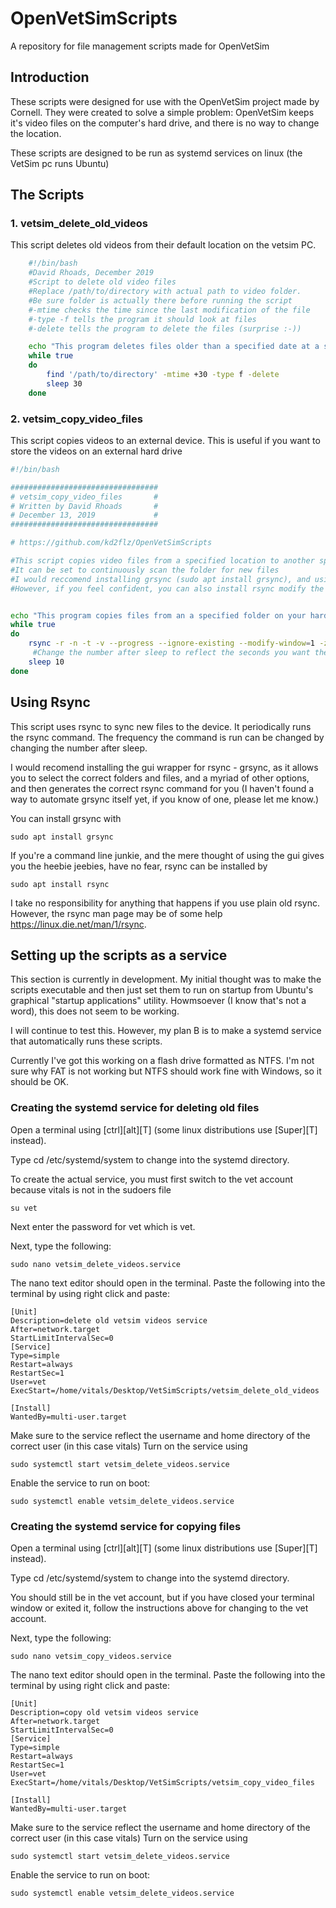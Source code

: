 # OpenVetSimScripts
A repository for file management scripts made for OpenVetSim

## Introduction
These scripts were designed for use with the OpenVetSim project made by Cornell. They were created to solve a simple problem: OpenVetSim keeps it's video files on the computer's hard drive, and there is no way to change the location.

These scripts are designed to be run as systemd services on linux (the VetSim pc runs Ubuntu)

## The Scripts
### 1. vetsim_delete_old_videos
This script deletes old videos from their default location on the vetsim PC. 
    

```bash
    #!/bin/bash
    #David Rhoads, December 2019
    #Script to delete old video files
    #Replace /path/to/directory with actual path to video folder. 
    #Be sure folder is actually there before running the script
    #-mtime checks the time since the last modification of the file
    #-type -f tells the program it should look at files
    #-delete tells the program to delete the files (surprise :-))

    echo "This program deletes files older than a specified date at a specified location."
    while true
    do
        find '/path/to/directory' -mtime +30 -type f -delete
        sleep 30
    done
```

### 2. vetsim_copy_video_files
This script copies videos to an external device. This is useful if you want to store the videos on an external hard drive

```bash
#!/bin/bash

#################################
# vetsim_copy_video_files       #
# Written by David Rhoads       #
# December 13, 2019             #
#################################

# https://github.com/kd2flz/OpenVetSimScripts 

#This script copies video files from a specified location to another specified location
#It can be set to continuously scan the folder for new files
#I would reccomend installing grsync (sudo apt install grsync), and using it's built in dry run feature to generate the correct script
#However, if you feel confident, you can also install rsync modify the below script to reflect the correct paths for your device


echo "This program copies files from an a specified folder on your hard drive to an external device."
while true
do
    rsync -r -n -t -v --progress --ignore-existing --modify-window=1 -z -s /path/to/directory /media/user/device_name/folder
     #Change the number after sleep to reflect the seconds you want the script to wait before running rsync again
    sleep 10
done
```

## Using Rsync
This script uses rsync to sync new files to the device. It periodically runs the rsync command. The frequency the command is run can be changed by changing the number after sleep. 

I would recomend installing the gui wrapper for rsync - grsync, as it allows you to select the correct folders and files, and a myriad of other options, and then generates the correct rsync command for you (I haven't found a way to automate grsync itself yet, if you know of one, please let me know.)

You can install grsync with
```
sudo apt install grsync
```

If you're a command line junkie, and the mere thought of using the gui gives you the heebie jeebies, have no fear, rsync can be installed by 

```
sudo apt install rsync
```
I take no responsibility for anything that happens if you use plain old rsync. However, the rsync man page may be of some help https://linux.die.net/man/1/rsync. 

## Setting up the scripts as a service
This section is currently in development. My initial thought was to make the scripts executable and then just set them to run on startup from Ubuntu's graphical "startup applications" utility. Howmsoever (I know that's not a word), this does not seem to be working. 

I will continue to test this. However, my plan B is to make a systemd service that automatically runs these scripts.

Currently I've got this working on a flash drive formatted as NTFS. I'm not sure why FAT is not working but NTFS should work fine with Windows, so it should be OK.

### Creating the systemd service for deleting old files
Open a terminal using [ctrl][alt][T] (some linux distributions use [Super][T] instead).

Type cd /etc/systemd/system to change into the systemd directory. 

To create the actual service, you must first switch to the vet account because vitals is not in the sudoers file
```
su vet
```
Next enter the password for vet which is vet.

Next, type the following:

```
sudo nano vetsim_delete_videos.service
```
The nano text editor should open in the terminal. Paste the following into the terminal by using right click and paste:
```
[Unit]
Description=delete old vetsim videos service
After=network.target
StartLimitIntervalSec=0
[Service]
Type=simple
Restart=always
RestartSec=1
User=vet
ExecStart=/home/vitals/Desktop/VetSimScripts/vetsim_delete_old_videos

[Install]
WantedBy=multi-user.target
```
Make sure to the service reflect the username and home directory of the correct user (in this case vitals)
Turn on the service using 
```
sudo systemctl start vetsim_delete_videos.service
```
Enable the service to run on boot:
```
sudo systemctl enable vetsim_delete_videos.service
```

### Creating the systemd service for copying files
Open a terminal using [ctrl][alt][T] (some linux distributions use [Super][T] instead).

Type cd /etc/systemd/system to change into the systemd directory. 

You should still be in the vet account, but if you have closed your terminal window or exited it, follow the instructions above for changing to the vet account.

Next, type the following:

```
sudo nano vetsim_copy_videos.service
```
The nano text editor should open in the terminal. Paste the following into the terminal by using right click and paste:
```
[Unit]
Description=copy old vetsim videos service
After=network.target
StartLimitIntervalSec=0
[Service]
Type=simple
Restart=always
RestartSec=1
User=vet
ExecStart=/home/vitals/Desktop/VetSimScripts/vetsim_copy_video_files

[Install]
WantedBy=multi-user.target
```
Make sure to the service reflect the username and home directory of the correct user (in this case vitals)
Turn on the service using 
```
sudo systemctl start vetsim_delete_videos.service
```
Enable the service to run on boot:
```
sudo systemctl enable vetsim_delete_videos.service
```